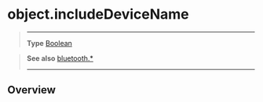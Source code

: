 # object.includeDeviceName

> --------------------- ------------------------------------------------------------------------------------------
> __Type__              [Boolean](https://docs.coronalabs.com/api/type/Boolean.html)


> __See also__          [bluetooth.*](/plugin/bluetooth.md)
> --------------------- ------------------------------------------------------------------------------------------

## Overview